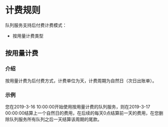 
# 计费规则

队列服务支持后付费计费模式：

- 按用量计费类型

## 按用量计费

### 介绍

按用量计费为后付费方式，计费单位为天，计费周期为自然日（次日出账单）。

### 示例

您在2019-3-16 10:00:00开始使用按用量计费的队列服务，则在2019-3-17 00:00:00结算上一个自然日的费用，在后续的每天0点结算前一天的费用，在您删除队列服务所有队列之后一天结算该周期的尾款。

